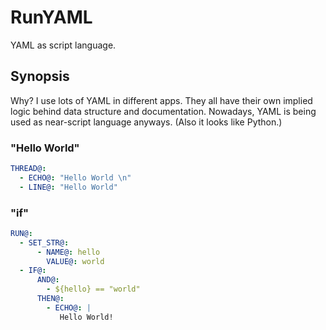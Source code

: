 # RunYAML
YAML as script language.

## Synopsis

Why? I use lots of YAML in different apps. They all have their own implied logic behind data structure and documentation. Nowadays, YAML is being used as near-script language anyways. (Also it looks like Python.)


### "Hello World"

```yaml
THREAD@:
  - ECHO@: "Hello World \n"
  - LINE@: "Hello World"
```

### "if"

```yaml
RUN@:
  - SET_STR@:
      - NAME@: hello
        VALUE@: world
  - IF@:
      AND@:
        - ${hello} == "world"
      THEN@:
        - ECHO@: |
           Hello World! 
```
